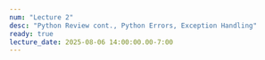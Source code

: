 ```yaml
---
num: "Lecture 2"
desc: "Python Review cont., Python Errors, Exception Handling"
ready: true
lecture_date: 2025-08-06 14:00:00.00-7:00
---
```

